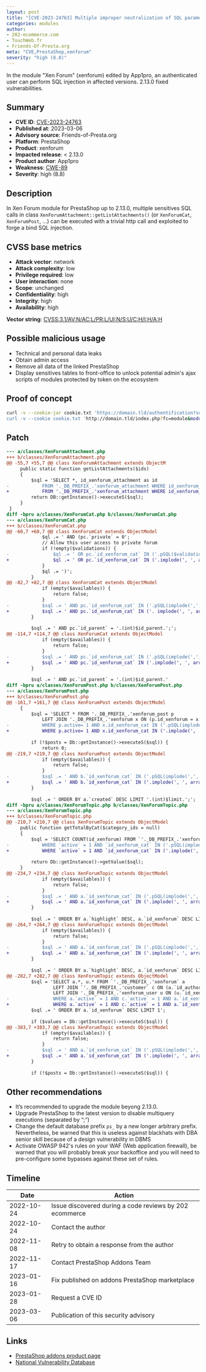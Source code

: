 ```yaml
---
layout: post
title: "[CVE-2023-24763] Multiple improper neutralization of SQL parameters in XenForum module for PrestaShop"
categories: modules
author:
- 202-ecommerce.com
- TouchWeb.fr
- Friends-Of-Presta.org
meta: "CVE,PrestaShop,xenforum"
severity: "high (8.8)"
---
```


In the module "Xen Forum" (xenforum) edited by App1pro, an authenticated user can perform SQL injection in affected versions. 2.13.0 fixed vulnerabilities.

## Summary

* **CVE ID**: [CVE-2023-24763](https://cve.mitre.org/cgi-bin/cvename.cgi?name=CVE-2023-24763)
* **Published at**: 2023-03-06
* **Advisory source**: Friends-of-Presta.org
* **Platform**: PrestaShop
* **Product**: xenforum
* **Impacted release**: < 2.13.0
* **Product author**: App1pro
* **Weakness**: [CWE-89](https://cwe.mitre.org/data/definitions/89.html)
* **Severity**: high (8.8)

## Description

In Xen Forum module for PrestaShop up to 2.13.0, multiple sensitives SQL calls in class `XenForumAttachment::getListAttachments()` (or `XenForumCat`, `XenForumPost`, ...) can be executed with a trivial http call and exploited to forge a bind SQL injection.

## CVSS base metrics

* **Attack vector**: network
* **Attack complexity**: low
* **Privilege required**: low
* **User interaction**: none
* **Scope**: unchanged
* **Confidentiality**: high
* **Integrity**: high
* **Availability**: high

**Vector string**: [CVSS:3.1/AV:N/AC:L/PR:L/UI:N/S:U/C:H/I:H/A:H](https://nvd.nist.gov/vuln-metrics/cvss/v3-calculator?vector=AV:N/AC:L/PR:L/UI:N/S:U/C:H/I:H/A:H)

## Possible malicious usage

* Technical and personal data leaks
* Obtain admin access
* Remove all data of the linked PrestaShop
* Display sensitives tables to front-office to unlock potential admin's ajax scripts of modules protected by token on the ecosystem

## Proof of concept

```bash
curl -v --cookie-jar cookie.txt 'https://domain.tld/authentification?submitLogin=1&emailXXXX&password=YYY && \
curl -v --cookie cookie.txt 'http://domain.tld/index.php?fc=module&module=xenforum&id=194&controller=editpost&edit_post=1&attachments[]=3%29%3BSELECT%20SLEEP%2825%29%23'
```

## Patch

```diff
--- a/classes/XenForumAttachment.php
+++ b/classes/XenForumAttachment.php
@@ -55,7 +55,7 @@ class XenForumAttachment extends ObjectM
     public static function getListAttachments($ids)
     {
         $sql = 'SELECT *, id_xenforum_attachment as id
-            FROM '._DB_PREFIX_.'xenforum_attachment WHERE id_xenforum_attachment IN ('.implode(',', $ids).');';
+            FROM '._DB_PREFIX_.'xenforum_attachment WHERE id_xenforum_attachment IN ('.implode(', ', array_map('intval', $ids)).');';
         return DB::getInstance()->executeS($sql);
     }
 }
diff -bpru a/classes/XenForumCat.php b/classes/XenForumCat.php
--- a/classes/XenForumCat.php
+++ b/classes/XenForumCat.php
@@ -60,7 +60,7 @@ class XenForumCat extends ObjectModel
             $ql .= ' AND (pc.`private` = 0';
             // Allow this user access to private forum
             if (!empty($validations)) {
-                $ql .= ' OR pc.`id_xenforum_cat` IN ('.pSQL($validations).')';
+                $ql .= ' OR pc.`id_xenforum_cat` IN ('.implode(', ', array_map('intval', $validations)).')';
             }
             $ql .= ')';
         }
@@ -82,7 +82,7 @@ class XenForumCat extends ObjectModel
             if (empty($availables)) {
                 return false;
             }
-            $sql .= ' AND pc.`id_xenforum_cat` IN ('.pSQL(implode(',', $availables)).')';
+            $sql .= ' AND pc.`id_xenforum_cat` IN ('. implode(', ', array_map('intval', $availables)) . ')';
         }
 
         $sql .= ' AND pc.`id_parent` = '.(int)$id_parent.';';
@@ -114,7 +114,7 @@ class XenForumCat extends ObjectModel
             if (empty($availables)) {
                 return false;
             }
-            $sql .= ' AND pc.`id_xenforum_cat` IN ('.pSQL(implode(',', $availables)).')';
+            $sql .= ' AND pc.`id_xenforum_cat` IN ('.implode(', ', array_map('intval', $availables)).')';
         }
 
         $sql .= ' AND pc.`id_parent` = '.(int)$id_parent.'
diff -bpru a/classes/XenForumPost.php b/classes/XenForumPost.php
--- a/classes/XenForumPost.php
+++ b/classes/XenForumPost.php
@@ -161,7 +161,7 @@ class XenForumPost extends ObjectModel
     {
         $sql = 'SELECT * FROM '._DB_PREFIX_.'xenforum_post p
             LEFT JOIN '._DB_PREFIX_.'xenforum x ON (p.id_xenforum = x.id_xenforum)
-            WHERE p.active= 1 AND x.id_xenforum_cat IN ('.pSQL(implode(',', $category_ids)).')';
+            WHERE p.active= 1 AND x.id_xenforum_cat IN ('.implode(', ', array_map('intval', $category_ids)).')';
 
         if (!$posts = Db::getInstance()->executeS($sql)) {
             return 0;
@@ -219,7 +219,7 @@ class XenForumPost extends ObjectModel
             if (empty($availables)) {
                 return false;
             }
-            $sql .= ' AND b.`id_xenforum_cat` IN ('.pSQL(implode(',', $availables)).')';
+            $sql .= ' AND b.`id_xenforum_cat` IN ('.implode(', ', array_map('intval', $availables)).')';
         }
 
         $sql .= ' ORDER BY a.`created` DESC LIMIT '.(int)$limit.';';
diff -bpru a/classes/XenForumTopic.php b/classes/XenForumTopic.php
--- a/classes/XenForumTopic.php
+++ b/classes/XenForumTopic.php
@@ -210,7 +210,7 @@ class XenForumTopic extends ObjectModel
     public function getTotalByCat($category_ids = null)
     {
         $sql = 'SELECT COUNT(id_xenforum) FROM `'._DB_PREFIX_.'xenforum`
-            WHERE `active` = 1 AND `id_xenforum_cat` IN ('.pSQL(implode(',', $category_ids)).')';
+            WHERE `active` = 1 AND `id_xenforum_cat` IN ('.implode(', ', array_map('intval', $category_ids)).')';
 
         return Db::getInstance()->getValue($sql);
     }
@@ -234,7 +234,7 @@ class XenForumTopic extends ObjectModel
             if (empty($availables)) {
                 return false;
             }
-            $sql .= ' AND a.`id_xenforum_cat` IN ('.pSQL(implode(',', $availables)).')';
+            $sql .= ' AND a.`id_xenforum_cat` IN ('.implode(', ', array_map('intval', $availables)).')';
         }
 
         $sql .= ' ORDER BY a.`highlight` DESC, a.`id_xenforum` DESC LIMIT '.(int)$limit_start.', '.(int)$limit;
@@ -264,7 +264,7 @@ class XenForumTopic extends ObjectModel
             if (empty($availables)) {
                 return false;
             }
-            $sql .= ' AND a.`id_xenforum_cat` IN ('.pSQL(implode(',', $availables)).')';
+            $sql .= ' AND a.`id_xenforum_cat` IN ('.implode(', ', array_map('intval', $availables)).')';
         }
 
         $sql .= ' ORDER BY a.`highlight` DESC, a.`id_xenforum` DESC LIMIT '.(int)$limit_start.', '.(int)$limit;
@@ -282,7 +282,7 @@ class XenForumTopic extends ObjectModel
         $sql = 'SELECT a.*, u.* FROM `'._DB_PREFIX_.'xenforum` a
                 LEFT JOIN `'._DB_PREFIX_.'customer` c ON (a.`id_author` = c.`id_customer`)
                 LEFT JOIN '._DB_PREFIX_.'xenforum_user u ON (u.`id_xenforum_user` = c.`id_customer`)
-                WHERE a.`active` = 1 AND c.`active` = 1 AND a.`id_xenforum_cat` IN ('.pSQL(implode(',', $category_ids)).')';
+                WHERE a.`active` = 1 AND c.`active` = 1 AND a.`id_xenforum_cat` IN ('.implode(', ', array_map('intval', $category_ids)).')';
         $sql .= ' ORDER BY a.`id_xenforum` DESC LIMIT 1';
 
         if ($values = Db::getInstance()->executeS($sql)) {
@@ -383,7 +383,7 @@ class XenForumTopic extends ObjectModel
             if (empty($availables)) {
                 return false;
             }
-            $sql .= ' AND a.`id_xenforum_cat` IN ('.pSQL(implode(',', $availables)).')';
+            $sql .= ' AND a.`id_xenforum_cat` IN ('.implode(', ', array_map('intval', $availables)).')';
         }
 
         if (!$posts = Db::getInstance()->executeS($sql)) {
```

## Other recommendations

* It’s recommended to upgrade the module beyong 2.13.0.
* Upgrade PrestaShop to the latest version to disable multiquery executions (separated by “;”)
* Change the default database prefix `ps_` by a new longer arbitrary prefix. Nevertheless, be warned that this is useless against blackhats with DBA senior skill because of a design vulnerability in DBMS
* Activate OWASP 942's rules on your WAF (Web application firewall), be warned that you will probably break your backoffice and you will need to pre-configure some bypasses against these set of rules.

## Timeline

| Date | Action |
|--|--|
| 2022-10-24 | Issue discovered during a code reviews by 202 ecommerce |
| 2022-10-24 | Contact the author |
| 2022-11-08 | Retry to obtain a response from the author |
| 2022-11-17 | Contact PrestaShop Addons Team |
| 2023-01-16 | Fix published on addons PrestaShop marketplace |
| 2023-01-28 | Request a CVE ID |
| 2023-03-06 | Publication of this security advisory |

## Links

* [PrestaShop addons product page](https://addons.prestashop.com/en/blog-forum-new/19299-xen-forum.html)
* [National Vulnerability Database](https://nvd.nist.gov/vuln/detail/CVE-2023-24763)
